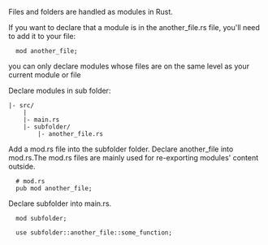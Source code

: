 
Files and folders are handled as modules in Rust.



If you want to declare that a module is in the another_file.rs file, you'll need to add it to your file:
```
  mod another_file;
```

you can only declare modules whose files are on the same level as your current module or file


Declare modules in sub folder:
```
|- src/
    |
    |- main.rs
    |- subfolder/
        |- another_file.rs
```
Add a mod.rs file into the subfolder folder. Declare another_file into mod.rs.The mod.rs files are mainly used for re-exporting modules' content outside.
```
  # mod.rs
  pub mod another_file;
```
Declare subfolder into main.rs.
```
  mod subfolder;

  use subfolder::another_file::some_function;
```




